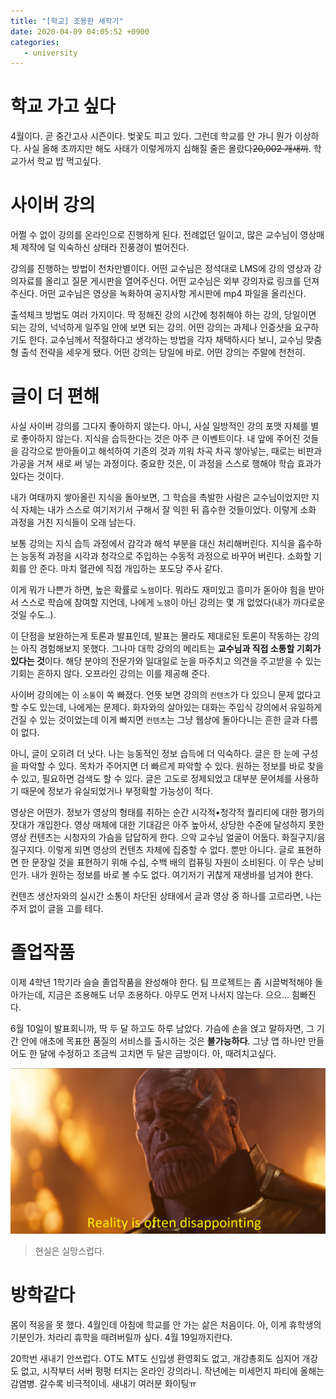 ```yaml
---
title: "[학교] 조용한 새학기"
date: 2020-04-09 04:05:52 +0900
categories:
   - university
---
```


# 학교 가고 싶다

4월이다. 곧 중간고사 시즌이다. 벚꽃도 피고 있다. 그런데 학교를 안 가니 뭔가 이상하다. 사실 올해 초까지만 해도 사태가 이렇게까지 심해질 줄은 몰랐다~~20,002 개새끼~~. 학교가서 학교 밥 먹고싶다.

# 사이버 강의

어쩔 수 없이 강의를 온라인으로 진행하게 된다. 전례없던 일이고, 많은 교수님이 영상매체 제작에 덜 익숙하신 상태라 진풍경이 벌어진다.

강의를 진행하는 방법이 천차만별이다. 어떤 교수님은 정석대로 LMS에 강의 영상과 강의자료를 올리고 질문 게시판을 열어주신다. 어떤 교수님은 외부 강의자료 링크를 던져주신다. 어떤 교수님은 영상을 녹화하여 공지사항 게시판에 mp4 파일을 올리신다.

출석체크 방법도 여러 가지이다. 딱 정해진 강의 시간에 청취해야 하는 강의, 당일이면 되는 강의, 넉넉하게 일주일 안에 보면 되는 강의. 어떤 강의는 과제나 인증샷을 요구하기도 한다. 교수님께서 적절하다고 생각하는 방법을 각자 채택하시다 보니, 교수님 맞춤형 출석 전략을 세우게 됐다. 어떤 강의는 당일에 바로. 어떤 강의는 주말에 천천히.

# 글이 더 편해

사실 사이버 강의를 그다지 좋아하지 않는다. 아니, 사실 일방적인 강의 포맷 자체를 별로 좋아하지 않는다. 지식을 습득한다는 것은 아주 큰 이벤트이다. 내 앞에 주어진 것들을 감각으로 받아들이고 해석하여 기존의 것과 끼워 차곡 차곡 쌓아넣는, 때로는 비판과 가공을 거쳐 새로 써 넣는 과정이다. 중요한 것은, 이 과정을 스스로 행해야 학습 효과가 있다는 것이다.

내가 여태까지 쌓아올린 지식을 돌아보면, 그 학습을 촉발한 사람은 교수님이었지만 지식 자체는 내가 스스로 여기저기서 구해서 잘 익힌 뒤 흡수한 것들이었다. 이렇게 소화 과정을 거친 지식들이 오래 남는다.

보통 강의는 지식 습득 과정에서 감각과 해석 부분을 대신 처리해버린다. 지식을 흡수하는 능동적 과정을 시각과 청각으로 주입하는 수동적 과정으로 바꾸어 버린다. 소화할 기회를 안 준다. 마치 혈관에 직접 개입하는 포도당 주사 같다.

이게 뭐가 나쁜가 하면, 높은 확률로 `노잼`이다. 뭐라도 재미있고 흥미가 돋아야 힘을 받아서 스스로 학습에 참여할 지언데, 나에게 `노잼`이 아닌 강의는 몇 개 없었다(내가 까다로운 것일 수도..).

이 단점을 보완하는게 토론과 발표인데, 발표는 몰라도 제대로된 토론이 작동하는 강의는 아직 경험해보지 못했다. 그나마 대학 강의의 메리트는 **교수님과 직접 소통할 기회가 있다는 것**이다. 해당 분야의 전문가와 일대일로 눈을 마주치고 의견을 주고받을 수 있는 기회는 흔하지 않다. 오프라인 강의는 이를 제공해 준다.

사이버 강의에는 이 `소통`이 쏙 빠졌다. 언뜻 보면 강의의 `컨텐츠`가 다 있으니 문제 없다고 할 수도 있는데, 나에게는 문제다. 화자와의 살아있는 대화는 주입식 강의에서 유일하게 건질 수 있는 것이었는데 이게 빠지면 `컨텐츠`는 그냥 웹상에 돌아다니는 흔한 글과 다름이 없다.

아니, 글이 오히려 더 낫다. 나는 능동적인 정보 습득에 더 익숙하다. 글은 한 눈에 구성을 파악할 수 있다. 목차가 주어지면 더 빠르게 파악할 수 있다. 원하는 정보를 바로 찾을 수 있고, 필요하면 검색도 할 수 있다. 글은 고도로 정제되었고 대부분 문어체를 사용하기 때문에 정보가 유실되었거나 부정확할 가능성이 적다.

영상은 어떤가. 정보가 영상의 형태를 취하는 순간 시각적•청각적 퀄리티에 대한 평가의 잣대가 개입한다. 영상 매체에 대한 기대감은 아주 높아서, 상당한 수준에 달성하지 못한 영상 컨텐츠는 시청자의 가슴을 답답하게 한다. 으악 교수님 얼굴이 어둡다. 화질구지/음질구지다. 이렇게 되면 영상의 컨텐츠 자체에 집중할 수 없다. 뿐만 아니다. 글로 표현하면 한 문장일 것을 표현하기 위해 수십, 수백 배의 컴퓨팅 자원이 소비된다. 이 무슨 낭비인가. 내가 원하는 정보를 바로 볼 수도 없다. 여기저기 귀찮게 재생바를 넘겨야 한다.

컨텐츠 생산자와의 실시간 소통이 차단된 상태에서 글과 영상 중 하나를 고르라면, 나는 주저 없이 글을 고를 테다.

# 졸업작품

이제 4학년 1학기라 슬슬 졸업작품을 완성해야 한다. 팀 프로젝트는 좀 시끌벅적해야 돌아가는데, 지금은 조용해도 너무 조용하다. 아무도 먼저 나서지 않는다. 으으... 힘빠진다.

6월 10일이 발표회니까, 딱 두 달 하고도 하루 남았다. 가슴에 손을 얹고 말하자면, 그 기간 안에 애초에 목표한 품질의 서비스를 출시하는 것은 **불가능하다**. 그냥 앱 하나만 만들어도 한 달에 수정하고 조금씩 고치면 두 달은 금방이다. 아, 때려치고싶다.

![](/assets/images/qZUmw4G.png)
> 현실은 실망스럽다.

# 방학같다

몸이 적응을 못 했다. 4월인데 아침에 학교를 안 가는 삶은 처음이다. 아, 이게 휴학생의 기분인가. 차라리 휴학을 때려버릴까 싶다. 4월 19일까지란다.

20학번 새내기 안쓰럽다. OT도 MT도 신입생 환영회도 없고, 개강총회도 심지어 개강도 없고, 시작부터 서버 펑펑 터지는 온라인 강의라니. 작년에는 미세먼지 파티에 올해는 감염병. 갈수록 비극적이네. 새내기 여러분 화이팅ㅠ
